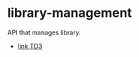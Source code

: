 # library-management
API that manages library.
- [link TD3](https://petstore.swagger.io/?url=https://raw.githubusercontent.com/mampiononavoahary/library-management/aos-td3-std22093/docs/api.yml#/)